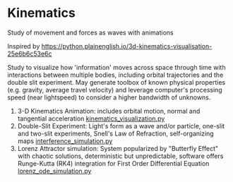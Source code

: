 # Kinematics
Study of movement and forces as waves with animations

Inspired by 
https://python.plainenglish.io/3d-kinematics-visualisation-25e6b6c53e6c 


Study to visualize how 'information' moves across space through time with interactions between multiple bodies, including orbital trajectories and the double slit experiment.
May generate toolbox of known physical properties (e.g. gravity, average travel velocity) and leverage computer's processing speed (near lightspeed) to consider a higher bandwidth of unknowns.

1. 3-D Kinematics Animation: includes orbital motion, normal and tangential acceleration [kinematics_visualization.py](kinematics_visualization.py)
2. Double-Slit Experiment: Light's form as a wave and/or particle, one-slit and two-slit experiments, Snell's Law of Refraction, self-organizing maps [interference_simulation.py](double-slit-simulator/interference_simulation.py)
3. Lorenz Attractor simulation: System popularized by "Butterfly Effect" with chaotic solutions, deterministic but unpredictable, software offers Runge-Kutta (RK4) integration for First Order Differential Equation [lorenz_ode_simulation.py](Lorenz/lorenz_ode_simulation.py)

